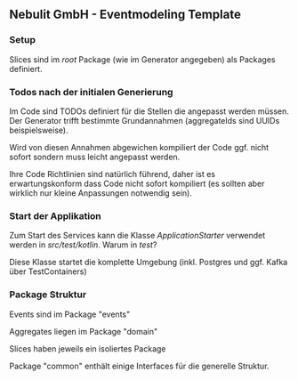 ## Nebulit GmbH - Eventmodeling Template

### Setup

Slices sind im _root_ Package (wie im Generator angegeben) als Packages definiert.

### Todos nach der initialen Generierung

Im Code sind TODOs definiert für die Stellen die angepasst werden müssen.
Der Generator trifft bestimmte Grundannahmen (aggregateIds sind UUIDs beispielsweise).

Wird von diesen Annahmen abgewichen kompiliert der Code ggf. nicht sofort sondern muss leicht
angepasst werden.

Ihre Code Richtlinien sind natürlich führend, daher ist es erwartungskonform dass Code
nicht sofort kompiliert (es sollten aber wirklich nur kleine Anpassungen notwendig sein).

### Start der Applikation

Zum Start des Services kann die Klasse _ApplicationStarter_ verwendet werden in _src/test/kotlin_.
Warum in _test_?

Diese Klasse startet die komplette Umgebung (inkl. Postgres und ggf. Kafka über TestContainers)

### Package Struktur

Events sind im Package "events"

Aggregates liegen im Package "domain"

Slices haben jeweils ein isoliertes Package <sliceName>

Package "common" enthält einige Interfaces für die generelle Struktur.
